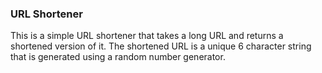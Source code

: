 ### URL Shortener
This is a simple URL shortener that takes a long URL and returns a shortened version of it. The shortened URL is a unique 6 character string that is generated using a random number generator. 